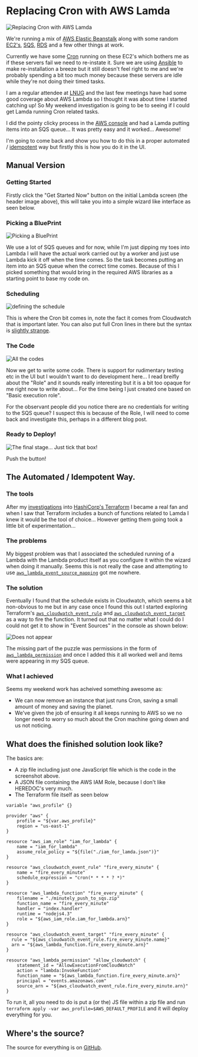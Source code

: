 # Replacing Cron with AWS Lamda



![Replacing Cron with AWS Lamda](/content-assets/2016-05-01-replacing-cron-with-aws-lamda/intro.png)

We're running a mix of [AWS Elastic Beanstalk](https://aws.amazon.com/elasticbeanstalk/) along with some random [EC2's](https://aws.amazon.com/ec2/), [SQS](https://aws.amazon.com/sqs/), [RDS](https://aws.amazon.com/rds/) and a few other things at work.

Currently we have some [Cron](https://en.wikipedia.org/wiki/Cron) running on these EC2's which bothers me as if these servers fail we need to re-instate it. Sure we are using [Ansible](https://www.ansible.com/) to make re-installation a breeze but it still doesn't feel right to me and we're probably spending a bit too much money because these servers are idle while they're not doing their timed tasks.

I am a regular attendee at [LNUG](http://lnug.org) and the last few meetings have had some good coverage about AWS Lambda so I thought it was about time I started catching up! So My weekend investigation is going to be to seeing if I could get Lamda running Cron related tasks.

I did the pointy clicky process in the [AWS console](https://aws.amazon.com/console/) and had a Lamda putting items into an SQS queue... It was pretty easy and it worked... Awesome!

I'm going to come back and show you how to do this in a proper automated / [idempotent](http://stackoverflow.com/questions/1077412/what-is-an-idempotent-operation) way but firstly this is how you do it in the UI.

## Manual Version

### Getting Started

Firstly click the "Get Started Now" button on the initial Lambda screen (the header image above), this will take you into a simple wizard like interface as seen below.

### Picking a BluePrint

![Picking a BluePrint](/content-assets/2016-05-01-replacing-cron-with-aws-lamda/1.png)

We use a lot of SQS queues and for now, while I'm just dipping my toes into Lambda I will have the actual work carried out by a worker and just use Lambda kick it off when the time comes. So the task becomes putting an item into an SQS queue when the correct time comes. Because of this I picked something that would bring in the required AWS libraries as a starting point to base my code on.

### Scheduling

![defining the schedule](/content-assets/2016-05-01-replacing-cron-with-aws-lamda/2.png)

This is where the Cron bit comes in, note the fact it comes from Cloudwatch that is important later. You can also put full Cron lines in there but the syntax is [slightly strange](https://docs.aws.amazon.com/AmazonCloudWatch/latest/DeveloperGuide/ScheduledEvents.html#CronExpressions).

### The Code

![All the codes](/content-assets/2016-05-01-replacing-cron-with-aws-lamda/3.png)

Now we get to write some code. There is support for rudimentary testing etc in the UI but I wouldn't want to do development here... I read breifly about the "Role" and it sounds really interesting but it is a bit too opaque for me right now to write about... For the time being I just created one based on "Basic execution role".

For the observant people did you notice there are no credentials for writing to the SQS queue? I suspect this is because of the Role, I will need to come back and investigate this, perhaps in a different blog post.

### Ready to Deploy!

![The final stage... Just tick that box!](/content-assets/2016-05-01-replacing-cron-with-aws-lamda/4.png)

Push the button!

## The Automated / Idempotent Way.

### The tools

After my [investigations](http://keyboardwritescode.blogspot.com/2016/04/investigating-hashicorp-terraform.html) into [HashiCorp's Terraform](http://www.terraform.io/) I became a real fan and when I saw that Terraform includes a bunch of functions related to Lamda I knew it would be the tool of choice... However getting them going took a little bit of experimentation...

### The problems

My biggest problem was that I associated the scheduled running of a Lambda with the Lambda product itself as you configure it within the wizard when doing it manually. Seems this is not really the case and attempting to use [`aws_lambda_event_source_mapping`](https://www.terraform.io/docs/providers/aws/r/lambda_event_source_mapping.html) got me nowhere.

### The solution

Eventually I found that the schedule exists in Cloudwatch, which seems a bit non-obvious to me but in any case once I found this out I started exploring Terraform's [`aws_cloudwatch_event_rule`](https://www.terraform.io/docs/providers/aws/r/cloudwatch_event_rule.html) and [`aws_cloudwatch_event_target`](https://www.terraform.io/docs/providers/aws/r/cloudwatch_event_rule.html) as a way to fire the function. It turned out that no matter what I could do I could not get it to show in "Event Sources" in the console as shown below:

![Does not appear](/content-assets/2016-05-01-replacing-cron-with-aws-lamda/5.png)

The missing part of the puzzle was permissions in the form of [`aws_lambda_permission`](https://www.terraform.io/docs/providers/aws/r/lambda_permission.html) and once I added this it all worked well and items were appearing in my SQS queue.

### What I achieved

Seems my weekend work has acheived something awesome as:

- We can now remove an instance that just runs Cron, saving a small amount of money and saving the planet.
- We've given the job of ensuring it all keeps running to AWS so we no longer need to worry so much about the Cron machine going down and us not noticing.

## What does the finished solution look like?

The basics are:

- A zip file including just one JavaScript file which is the code in the screenshot above.
- A JSON file containing the AWS IAM Role, because I don't like HEREDOC's very much.
- The Terraform file itself as seen below

```
variable "aws_profile" {}

provider "aws" {
    profile = "${var.aws_profile}"
    region = "us-east-1"
}

resource "aws_iam_role" "iam_for_lambda" {
    name = "iam_for_lambda"
    assume_role_policy = "${file("./iam_for_lamda.json")}"
}

resource "aws_cloudwatch_event_rule" "fire_every_minute" {
    name = "fire_every_minute"
    schedule_expression = "cron(* * * * ? *)"
}

resource "aws_lambda_function" "fire_every_minute" {
    filename = "./minutely_push_to_sqs.zip"
    function_name = "fire_every_minute"
    handler = "index.handler"
    runtime = "nodejs4.3"
    role = "${aws_iam_role.iam_for_lambda.arn}"
}

resource "aws_cloudwatch_event_target" "fire_every_minute" {
  rule = "${aws_cloudwatch_event_rule.fire_every_minute.name}"
  arn = "${aws_lambda_function.fire_every_minute.arn}"
}

resource "aws_lambda_permission" "allow_cloudwatch" {
    statement_id = "AllowExecutionFromCloudWatch"
    action = "lambda:InvokeFunction"
    function_name = "${aws_lambda_function.fire_every_minute.arn}"
    principal = "events.amazonaws.com"
    source_arn = "${aws_cloudwatch_event_rule.fire_every_minute.arn}"
}
```

To run it, all you need to do is put a (or the) JS file within a zip file and run `terraform apply -var aws_profile=$AWS_DEFAULT_PROFILE` and it will deploy everything for you.

## Where's the source?

The source for everything is on [GitHub](https://github.com/forbesmyester/aws-lambda-cron).


